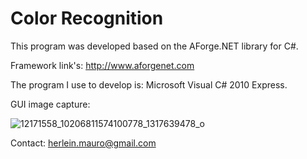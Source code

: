 # Color Recognition

This program was developed based on the AForge.NET library for C#.

Framework link's: http://www.aforgenet.com

The program I use to develop is: Microsoft Visual C# 2010 Express.

GUI image capture:

![12171558_10206811574100778_1317639478_o](https://cloud.githubusercontent.com/assets/15913938/21166825/c88fe172-c186-11e6-882d-b169bb3f3b52.jpg)


Contact: herlein.mauro@gmail.com
